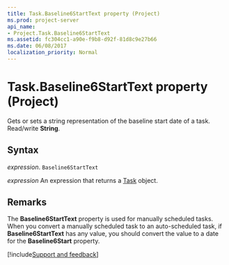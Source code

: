 ```yaml
---
title: Task.Baseline6StartText property (Project)
ms.prod: project-server
api_name:
- Project.Task.Baseline6StartText
ms.assetid: fc304cc1-a90e-f9b8-d92f-81d8c9e27b66
ms.date: 06/08/2017
localization_priority: Normal
---
```



# Task.Baseline6StartText property (Project)

Gets or sets a string representation of the baseline start date of a task. Read/write  **String**.


## Syntax

_expression_. `Baseline6StartText`

 _expression_ An expression that returns a [Task](./Project.Task.md) object.


## Remarks

The  **Baseline6StartText** property is used for manually scheduled tasks. When you convert a manually scheduled task to an auto-scheduled task, if **Baseline6StartText** has any value, you should convert the value to a date for the **Baseline6Start** property.

[!include[Support and feedback](~/includes/feedback-boilerplate.md)]